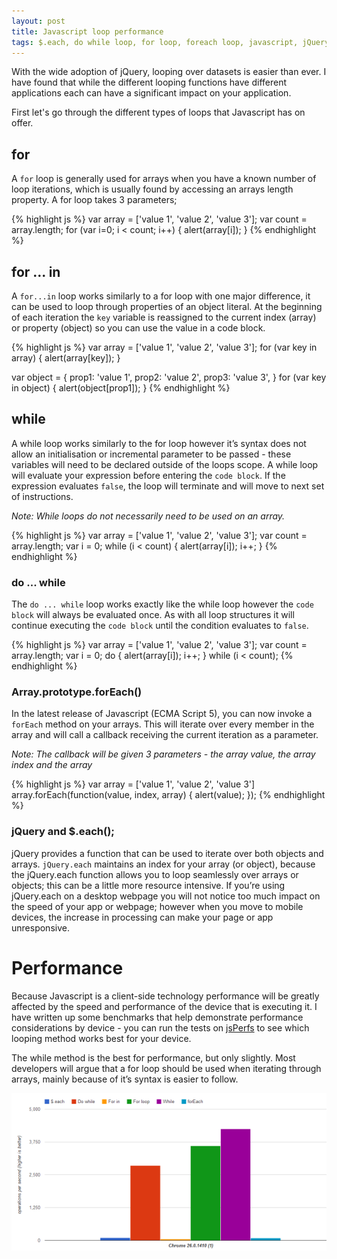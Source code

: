```yaml
---
layout: post
title: Javascript loop performance
tags: $.each, do while loop, for loop, foreach loop, javascript, jQuery, looping methods, while loop
---
```


With the wide adoption of jQuery, looping over datasets is easier than ever. I have found that while the different looping functions have different applications each can have a significant impact on your application.

First let's go through the different types of loops that Javascript has on offer.

## for

A `for` loop is generally used for arrays when you have a known number of loop iterations, which is usually found by accessing an arrays length property. A for loop takes 3 parameters;

{% highlight js %}
var array = ['value 1', 'value 2', 'value 3'];
var count = array.length;
for (var i=0; i < count; i++) {
  alert(array[i]);
}
{% endhighlight %}

## for ... in

A `for...in` loop works similarly to a for loop with one major difference, it can be used to loop through properties of an object literal. At the beginning of each iteration the `key` variable is reassigned to the current index (array) or property (object) so you can use the value in a code block.

{% highlight js %}
var array = ['value 1', 'value 2', 'value 3'];
for (var key in array) {
  alert(array[key]);
}

var object = {
  prop1: 'value 1',
  prop2: 'value 2',
  prop3: 'value 3',
}
for (var key in object) {
  alert(object[prop1]);
}
{% endhighlight %}

## while

A while loop works similarly to the for loop however it’s syntax does not allow an initialisation or incremental parameter to be passed - these variables will need to be declared outside of the loops scope. A while loop will evaluate your expression before entering the `code block`. If the expression evaluates `false`, the loop will terminate and will move to next set of instructions.

*Note: While loops do not necessarily need to be used on an array.*

{% highlight js %}
var array = ['value 1', 'value 2', 'value 3'];
var count = array.length;
var i = 0;
while (i < count) {
  alert(array[i]);
  i++;
}
{% endhighlight %}

### do ... while

The `do ... while` loop works exactly like the while loop however the `code block` will always be evaluated once. As with all loop structures it will continue executing the `code block` until the condition evaluates to `false`.

{% highlight js %}
var array = ['value 1', 'value 2', 'value 3'];
var count = array.length;
var i = 0;
do {
  alert(array[i]);
  i++;
}
while (i < count);
{% endhighlight %}

### Array.prototype.forEach()

In the latest release of Javascript (ECMA Script 5), you can now invoke a `forEach` method on your arrays. This will iterate over every member in the array and will call a callback receiving the current iteration as a parameter.

*Note: The callback will be given 3 parameters - the array value, the array index and the array*

{% highlight js %}
var array = ['value 1', 'value 2', 'value 3']
array.forEach(function(value, index, array) {
  alert(value);
});
{% endhighlight %}

### jQuery and $.each();

jQuery provides a function that can be used to iterate over both objects and arrays. `jQuery.each` maintains an index for your array (or object), because the jQuery.each function allows you to loop seamlessly over arrays or objects; this can be a little more resource intensive. If you’re using jQuery.each on a desktop webpage you will not notice too much impact on the speed of your app or webpage; however when you move to mobile devices, the increase in processing can make your page or app unresponsive.

# Performance

Because Javascript is a client-side technology performance will be greatly affected by the speed and performance of the device that is executing it. I have written up some benchmarks that help demonstrate performance considerations by device - you can run the tests on [jsPerfs][perf] to see which looping method works best for your device.

The while method is the best for performance, but only slightly. Most developers will argue that a for loop should be used when iterating through arrays, mainly because of it’s syntax is easier to follow.

![Performance breakdown](/img\blogs\javascript-loops-performance.png)

[perf]: http://jsperf.com/loop-with-code
